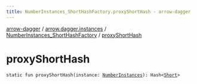 ```yaml
---
title: NumberInstances_ShortHashFactory.proxyShortHash - arrow-dagger
---
```


[arrow-dagger](../../index.html) / [arrow.dagger.instances](../index.html) / [NumberInstances_ShortHashFactory](index.html) / [proxyShortHash](./proxy-short-hash.html)

# proxyShortHash

`static fun proxyShortHash(instance: `[`NumberInstances`](../-number-instances/index.html)`): Hash<`[`Short`](https://kotlinlang.org/api/latest/jvm/stdlib/kotlin/-short/index.html)`>`